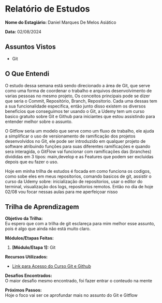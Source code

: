 # Relatório de Estudos

**Nome do Estagiário:** Daniel Marques De Melos Asiático

**Data:** 02/08/2024

## Assuntos Vistos

- Git

## O Que Entendi

O estudo dessa semana está sendo direcionado a área de Git, que serve como uma forma de coordenar o trabalho e arquivos desenvolvimento de varias pessoas no mesmo projeto, Os conceitos principais pode se dizer que seria o Commit, Repositório, Branch, Repositorio. Cada uma dessas tem a sua funcionalidade especifica, então junto disso existem os diversos beneficios que conseguimos ter usando o Git, a Udemy tem um curso basico gratuito sobre Git e Github para iniciantes que estou assistindo para entender melhor sobre o assunto.

O Gitflow seria um modelo que serve como um fluxo de trabalho, ele ajuda a simplificar o uso de versionamento de ramificação dos projetos desenvolvidos no Git, ele pode ser introduzido em qualquer projeto de software atribuindo funções para suas diferentes ramificações e quando sera interagida, o GitFlow vai funcionar com ramificações das (branches) divididas em 3 tipos: main,develop e as Features que podem ser excluidas depois que eu fazer o uso.

Hoje em minha trilha de estudos é focada em como funciona os codigos, como sobe eles em meus repositorios, comando basicos de git, assistir o curso da Udemy sobre: inicialização de repositorios, usar o editor do terminal, visualização dos logs, repositorios remotos. Então no dia de hoje 02/08 vou focar nessas aulas para me aperfeiçoar nisso

## Trilha de Aprendizagem

**Objetivo da Trilha:**  
Eu espero que com a trilha de git esclareça para mim melhor esse assunto, pois é algo que ainda não está muito claro.

**Módulos/Etapas Feitas:**  
1.  **[Módulo/Etapa 1]:** Git

**Recursos Utilizados:**  
- [Link para Acesso do Curso Git e Github](https://www.udemy.com/course/git-e-github-para-iniciantes/learn/lecture/5120544#overview)
 

**Desafios Encontrados:**  
O maior desafio mesmo encontrado, foi fazer entrar o conteudo na mente

**Próximos Passos:**  
Hoje o foco vai ser ce aprofundar mais no assunto do Git e Gitflow
